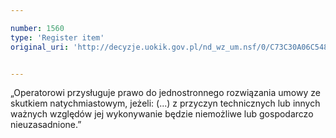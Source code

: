 ```yaml
---

number: 1560
type: 'Register item'
original_uri: 'http://decyzje.uokik.gov.pl/nd_wz_um.nsf/0/C73C30A06C548262C125756A00432CDC?OpenDocument'


---
```


„Operatorowi przysługuje prawo do jednostronnego rozwiązania umowy ze skutkiem natychmiastowym, jeżeli: (...) z przyczyn technicznych lub innych ważnych względów jej wykonywanie będzie niemożliwe lub gospodarczo nieuzasadnione.”
